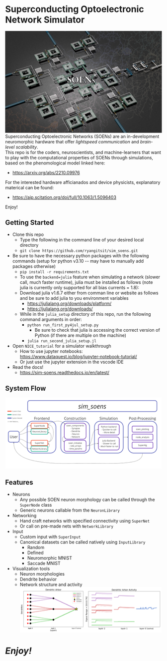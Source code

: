 # Superconducting Optoelectronic Network Simulator
![plot](./img/emblem_large.png)
Superconducting Optoelectronic Networks (SOENs) are an in-development neuromorphic hardware that offer *lightspeed communication* and *brain-level scalability*.\
This repo is for the coders, neuroscientists, and machine-learners that want to play with the computational properties of SOENs through simulations, based on the phenomological model linked here:
 - https://arxiv.org/abs/2210.09976

For the interested hardware afficianados and device physicists, explanatory materical can be found:
 - https://aip.scitation.org/doi/full/10.1063/1.5096403

Enjoy!

## Getting Started
 - Clone this repo
   - Type the following in the command line of your desired local directory
   - `git clone https://github.com/ryangitsit/sim_soens.git` 
 - Be sure to have the necessary python packages with the following commands (setup for python v3.10 -- may have to manually add packages otherwise)
   - `pip install -r requirements.txt` 
   - To use the `backend=julia` feature when simulating a network (slower call, much faster runtime), julia must be installed as follows (note julia is currently only supported for all bias currents = 1.8):
    - Download julia v1.6.7 either from comman line or website as follows and be sure to add julia to you environment variables 
      - https://julialang.org/downloads/platform/
      - https://julialang.org/downloads/
     - While in the `julia_setup` directory of this repo, run the following command arguments in order:
       - `python run_first_py4jul_setup.py`
         - Be sure to check that julia is accessing the correct version of Python (if there are multiple on the machine)
       - `julia run_second_julia_setup.jl`
 - Open `NICE_tutorial` for a simulator walkthrough 
   - How to use jupyter notebooks: https://www.dataquest.io/blog/jupyter-notebook-tutorial/
   - Or just use the jupyter extension in the vscode IDE
 - Read the docs!
   - https://sim-soens.readthedocs.io/en/latest/


## System Flow
![plot](./img/flo.png)

## Features
 - Neurons
   - Any possible SOEN neuron morphology can be called through the `SuperNode` class
   - Generic neurons callable from the `NeuronLibrary`
 - Networking
   - Hand craft networks with specified connectivity using `SuperNet` 
   - Or call on pre-made nets with `NetworkLibrary`
 - Input
   - Custom input with `SuperInput`
   - Canonical datasets can be called natively using `InputLibrary`
     - Random
     - Defined
     - Neuromorphic MNIST
     - Saccade MNIST
 - Visualization tools
   - Neuron morphologies
   - Dendrite behavior
   - Network structure and activity
![plot](./img/viz_example.png)
# *Enjoy!*
